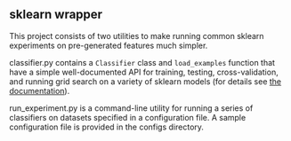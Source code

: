 sklearn wrapper
---------------

This project consists of two utilities to make running common sklearn experiments on pre-generated features much simpler.

classifier.py contains a `Classifier` class and `load_examples` function that have a simple well-documented API for training, testing, cross-validation, and running grid search on a variety of sklearn models (for details see [the documentation](doc/index.html)).

run_experiment.py is a command-line utility for running a series of classifiers on datasets specified in a configuration file. A sample configuration file is provided in the configs directory.